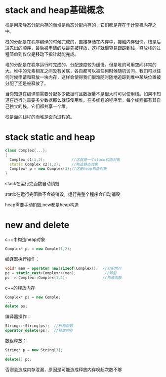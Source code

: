 # stack and heap基础概念
栈是用来静态分配内存的而堆是动态分配内存的，它们都是存在于计算机内存之中。

栈的分配是在程序编译的时候完成的，直接存储在内存中，接触内存很快。栈是后进先出的顺序，最后被申请的块最先被释放，这样就很容易跟踪到栈，释放栈的过程简单到仅仅是移动下指针就能完成。

堆的分配是在程序运行时完成的，分配速度较为缓慢，但是堆的可用空间非常的大。堆中的元素相互之间没有关联，各自都可以被任何时候随机访问。我们可以任何时候申请和释放一块内存，这样会使得我们很难随时随地追踪到堆中某块位置被分配了还是被释放了。

当你知道在编译前需要分配多少数据时且数据量不是很大时可以使用栈。如果不知道在运行时需要多少数据那么就该使用堆。在多线程的程序里，每个线程都有其自己独立的栈，它们都共享一个堆。

栈是面向线程的而堆是面向进程的。
# stack static and heap
```c++
class Complex{...};
{
  Complex c1(1,2);            //这就是一个stack构造对象
  static Complex c2(1,2);     //构造静态对象
  Complex* p = new Complex(3);//这是heap构造对象
}
```
stack在运行完函数自动销毁

static在运行完函数不会被销毁，运行完整个程序会自动销毁

heap需要手动销毁,new都是heap构造
# new and delete
c++中构造heap对象
```c++
Complex* pc = new Comple(1,2);
```
编译器执行操作：
```c++
void* men = operator new(sizeof(Complex));  //分配内存
pc = static_cast<Complex*>(men);             //转型
pc -> Complex::Complex(1,2);                //构造函数
```
c++的释放内存
```c++
Complex* ps = new Comple;
...
delete ps;
```
编译器操作：
```c++
String::~String(ps);  //析构函数
operator delete(ps);  //释放内存
```
数组释放：
```c++
String* p = new String[3];
...
delete[] pc;
```
否则会造成内存泄漏，原因是可能造成释放内存唤起次数不够